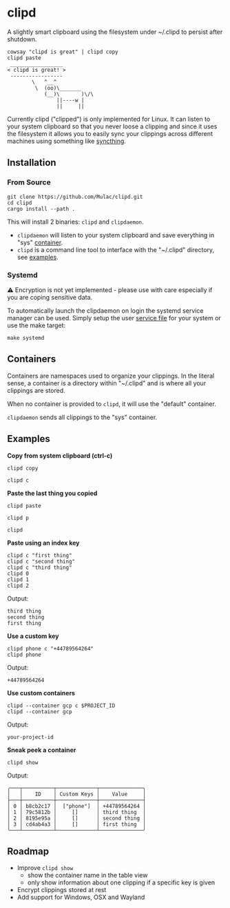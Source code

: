 # clipd
A slightly smart clipboard using the filesystem under ~/.clipd to persist after shutdown.

```
cowsay "clipd is great" | clipd copy
clipd paste
 _________________
< clipd is great! >
 -----------------
        \   ^__^
         \  (oo)\_______
            (__)\       )\/\
                ||----w |
                ||     ||
```

Currently clipd ("clipped") is only implemented for Linux.
It can listen to your system clipboard so that you never loose a clipping
and since it uses the filesystem it allows you to easily sync your clippings across 
different machines using something like [syncthing](https://github.com/syncthing/syncthing).

## Installation
### From Source
```
git clone https://github.com/Mulac/clipd.git
cd clipd
cargo install --path .
```

This will install 2 binaries:  `clipd` and `clipdaemon`.  
 - `clipdaemon` will listen to your system clipboard and save everything in "sys" [container](#containers).
 - `clipd` is a command line tool to interface with the "~/.clipd" directory, see [examples](#examples).

### Systemd
⚠️ Encryption is not yet implemented - please use with care especially if you are coping sensitive data.

To automatically launch the clipdaemon on login the systemd service manager can be used.  Simply setup the user [service file](etc/clipd.service) for your system or use the make target:
```
make systemd
```

## Containers
Containers are namespaces used to organize your clippings.
In the literal sense, a container is a directory within "~/.clipd" and is where all your clippings are stored.

When no container is provided to `clipd`, it will use the "default" container.

`clipdaemon` sends all clippings to the "sys" container.

## Examples

**Copy from system clipboard (ctrl-c)**

```clipd copy```

```clipd c```


**Paste the last thing you copied**

```clipd paste```

```clipd p```

```clipd```

**Paste using an index key**
```
clipd c "first thing"
clipd c "second thing"
clipd c "third thing"
clipd 0
clipd 1
clipd 2 
```

Output:

```
third thing
second thing
first thing
```

**Use a custom key**
```
clipd phone c "+44789564264" 
clipd phone
```

Output:

```
+44789564264
```

**Use custom containers**
```
clipd --container gcp c $PROJECT_ID
clipd --container gcp
```

Output:

```
your-project-id
```

**Sneak peek a container**
```
clipd show
```

Output:

```
╭───┬──────────┬─────────────┬──────────────╮
│   │    ID    │ Custom Keys │    Value     │
├───┼──────────┼─────────────┼──────────────┤
│ 0 │ b8cb2c17 │  ["phone"]  │ +44789564264 │
│ 1 │ 79c5812b │     []      │ third thing  │
│ 2 │ 8195e95a │     []      │ second thing │
│ 3 │ cd4ab4a3 │     []      │ first thing  │
╰───┴──────────┴─────────────┴──────────────╯
```

## Roadmap
- Improve `clipd show`
    - show the container name in the table view
    - only show information about one clipping if a specific key is given
- Encrypt clippings stored at rest
- Add support for Windows, OSX and Wayland
